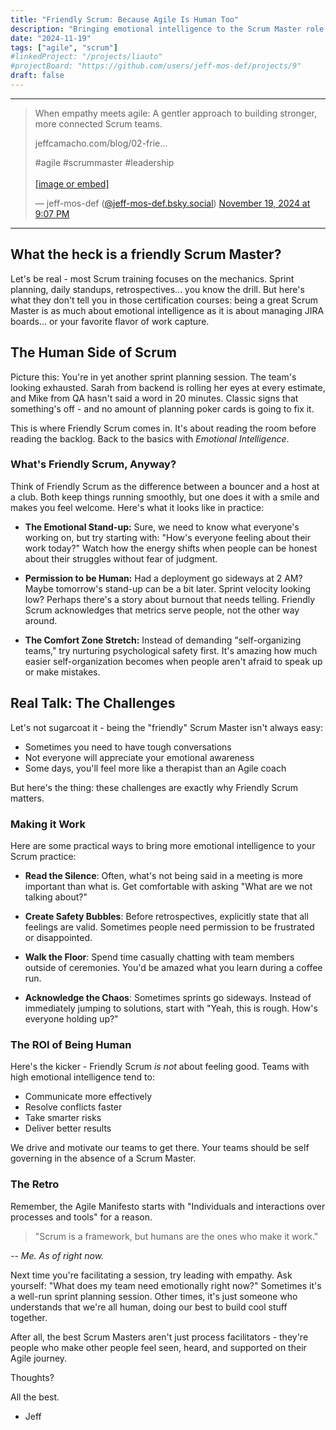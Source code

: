 ```yaml
---
title: "Friendly Scrum: Because Agile Is Human Too"
description: "Bringing emotional intelligence to the Scrum Master role."
date: "2024-11-19"
tags: ["agile", "scrum"]
#linkedProject: "/projects/liauto"
#projectBoard: "https://github.com/users/jeff-mos-def/projects/9"
draft: false
---
```


---

<blockquote class="bluesky-embed" data-bluesky-uri="at://did:plc:p7ufep6w7td4b3gg7eijyhmm/app.bsky.feed.post/3lbdxszoyd226" data-bluesky-cid="bafyreie3qojzbax2cjter6pme2wegqgyxc2r5f7a7duqxdd4ycdowlqsaq"><p lang="en">When empathy meets agile: A gentler approach to building stronger, more connected Scrum teams.

jeffcamacho.com/blog/02-frie...

#agile #scrummaster #leadership<br><br><a href="https://bsky.app/profile/did:plc:p7ufep6w7td4b3gg7eijyhmm/post/3lbdxszoyd226?ref_src=embed">[image or embed]</a></p>&mdash; jeff-mos-def (<a href="https://bsky.app/profile/did:plc:p7ufep6w7td4b3gg7eijyhmm?ref_src=embed">@jeff-mos-def.bsky.social</a>) <a href="https://bsky.app/profile/did:plc:p7ufep6w7td4b3gg7eijyhmm/post/3lbdxszoyd226?ref_src=embed">November 19, 2024 at 9:07 PM</a></blockquote><script async src="https://embed.bsky.app/static/embed.js" charset="utf-8"></script>

---

## What the heck is a friendly Scrum Master?

Let's be real - most Scrum training focuses on the mechanics. Sprint planning, daily standups, retrospectives... you know the drill. But here's what they don't tell you in those certification courses: being a great Scrum Master is as much about emotional intelligence as it is about managing JIRA boards... or your favorite flavor of work capture.

## The Human Side of Scrum

Picture this: You're in yet another sprint planning session. The team's looking exhausted. Sarah from backend is rolling her eyes at every estimate, and Mike from QA hasn't said a word in 20 minutes. Classic signs that something's off - and no amount of planning poker cards is going to fix it.

This is where Friendly Scrum comes in. It's about reading the room before reading the backlog. Back to the basics with *Emotional Intelligence*.

### What's Friendly Scrum, Anyway?

Think of Friendly Scrum as the difference between a bouncer and a host at a club. Both keep things running smoothly, but one does it with a smile and makes you feel welcome. Here's what it looks like in practice:

- **The Emotional Stand-up:** Sure, we need to know what everyone's working on, but try starting with: "How's everyone feeling about their work today?" Watch how the energy shifts when people can be honest about their struggles without fear of judgment.

- **Permission to be Human:** Had a deployment go sideways at 2 AM? Maybe tomorrow's stand-up can be a bit later. Sprint velocity looking low? Perhaps there's a story about burnout that needs telling. Friendly Scrum acknowledges that metrics serve people, not the other way around.

- **The Comfort Zone Stretch:** Instead of demanding "self-organizing teams," try nurturing psychological safety first. It's amazing how much easier self-organization becomes when people aren't afraid to speak up or make mistakes.

## Real Talk: The Challenges

Let's not sugarcoat it - being the "friendly" Scrum Master isn't always easy:

- Sometimes you need to have tough conversations
- Not everyone will appreciate your emotional awareness
- Some days, you'll feel more like a therapist than an Agile coach

But here's the thing: these challenges are exactly why Friendly Scrum matters.

### Making it Work

Here are some practical ways to bring more emotional intelligence to your Scrum practice:

- **Read the Silence**: Often, what's not being said in a meeting is more important than what is. Get comfortable with asking "What are we not talking about?"

- **Create Safety Bubbles**: Before retrospectives, explicitly state that all feelings are valid. Sometimes people need permission to be frustrated or disappointed.

- **Walk the Floor**: Spend time casually chatting with team members outside of ceremonies. You'd be amazed what you learn during a coffee run.

- **Acknowledge the Chaos**: Sometimes sprints go sideways. Instead of immediately jumping to solutions, start with "Yeah, this is rough. How's everyone holding up?"

### The ROI of Being Human

Here's the kicker - Friendly Scrum *is not* about feeling good. Teams with high emotional intelligence tend to:

- Communicate more effectively
- Resolve conflicts faster
- Take smarter risks
- Deliver better results

We drive and motivate our teams to get there. Your teams should be self governing in the absence of a Scrum Master.

### The Retro

Remember, the Agile Manifesto starts with "Individuals and interactions over processes and tools" for a reason. 

> "Scrum is a framework, but humans are the ones who make it work."

*-- Me. As of right now.*

Next time you're facilitating a session, try leading with empathy. Ask yourself: "What does my team need emotionally right now?" Sometimes it's a well-run sprint planning session. Other times, it's just someone who understands that we're all human, doing our best to build cool stuff together.

After all, the best Scrum Masters aren't just process facilitators - they're people who make other people feel seen, heard, and supported on their Agile journey.

Thoughts? 

All the best.

- Jeff